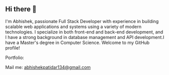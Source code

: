 ## Hi there 👋


I'm Abhishek, passionate Full Stack Developer with experience in building scalable web applications and systems using a variety of modern technologies. I specialize in both front-end and back-end development, and I have a strong background in database management and API development.I have a Master's degree in Computer Science. Welcome to my GitHub profile!

Portfolio: 

Mail me: abhishekpatidar134@gmail.com
